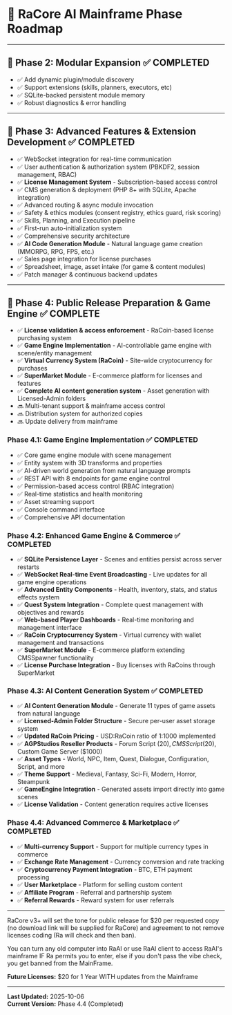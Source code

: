 # 🌟 RaCore AI Mainframe Phase Roadmap

---

## 🧩 **Phase 2: Modular Expansion** ✅ **COMPLETED**
- ✅ Add dynamic plugin/module discovery
- ✅ Support extensions (skills, planners, executors, etc)
- ✅ SQLite-backed persistent module memory
- ✅ Robust diagnostics & error handling

---

## 🎨 **Phase 3: Advanced Features & Extension Development** ✅ **COMPLETED**
- ✅ WebSocket integration for real-time communication
- ✅ User authentication & authorization system (PBKDF2, session management, RBAC)
- ✅ **License Management System** - Subscription-based access control
- ✅ CMS generation & deployment (PHP 8+ with SQLite, Apache integration)
- ✅ Advanced routing & async module invocation
- ✅ Safety & ethics modules (consent registry, ethics guard, risk scoring)
- ✅ Skills, Planning, and Execution pipeline
- ✅ First-run auto-initialization system
- ✅ Comprehensive security architecture
- ✅ **AI Code Generation Module** - Natural language game creation (MMORPG, RPG, FPS, etc.)
- ✅ Sales page integration for license purchases
- ✅ Spreadsheet, image, asset intake (for game & content modules)
- ✅ Patch manager & continuous backend updates

---

## 🚀 **Phase 4: Public Release Preparation & Game Engine** ✅ **COMPLETE**
- ✅ **License validation & access enforcement** - RaCoin-based license purchasing system
- ✅ **Game Engine Implementation** - AI-controllable game engine with scene/entity management
- ✅ **Virtual Currency System (RaCoin)** - Site-wide cryptocurrency for purchases
- ✅ **SuperMarket Module** - E-commerce platform for licenses and features
- ✅ **Complete AI content generation system** - Asset generation with Licensed-Admin folders
- 🔜 Multi-tenant support & mainframe access control
- 🔜 Distribution system for authorized copies
- 🔜 Update delivery from mainframe

### Phase 4.1: Game Engine Implementation ✅ **COMPLETED**
- ✅ Core game engine module with scene management
- ✅ Entity system with 3D transforms and properties
- ✅ AI-driven world generation from natural language prompts
- ✅ REST API with 8 endpoints for game engine control
- ✅ Permission-based access control (RBAC integration)
- ✅ Real-time statistics and health monitoring
- ✅ Asset streaming support
- ✅ Console command interface
- ✅ Comprehensive API documentation

### Phase 4.2: Enhanced Game Engine & Commerce ✅ **COMPLETED**
- ✅ **SQLite Persistence Layer** - Scenes and entities persist across server restarts
- ✅ **WebSocket Real-time Event Broadcasting** - Live updates for all game engine operations
- ✅ **Advanced Entity Components** - Health, inventory, stats, and status effects system
- ✅ **Quest System Integration** - Complete quest management with objectives and rewards
- ✅ **Web-based Player Dashboards** - Real-time monitoring and management interface
- ✅ **RaCoin Cryptocurrency System** - Virtual currency with wallet management and transactions
- ✅ **SuperMarket Module** - E-commerce platform extending CMSSpawner functionality
- ✅ **License Purchase Integration** - Buy licenses with RaCoins through SuperMarket

### Phase 4.3: AI Content Generation System ✅ **COMPLETED**
- ✅ **AI Content Generation Module** - Generate 11 types of game assets from natural language
- ✅ **Licensed-Admin Folder Structure** - Secure per-user asset storage system
- ✅ **Updated RaCoin Pricing** - USD:RaCoin ratio of 1:1000 implemented
- ✅ **AGPStudios Reseller Products** - Forum Script ($20), CMS Script ($20), Custom Game Server ($1000)
- ✅ **Asset Types** - World, NPC, Item, Quest, Dialogue, Configuration, Script, and more
- ✅ **Theme Support** - Medieval, Fantasy, Sci-Fi, Modern, Horror, Steampunk
- ✅ **GameEngine Integration** - Generated assets import directly into game scenes
- ✅ **License Validation** - Content generation requires active licenses

### Phase 4.4: Advanced Commerce & Marketplace ✅ **COMPLETED**
- ✅ **Multi-currency Support** - Support for multiple currency types in commerce
- ✅ **Exchange Rate Management** - Currency conversion and rate tracking
- ✅ **Cryptocurrency Payment Integration** - BTC, ETH payment processing
- ✅ **User Marketplace** - Platform for selling custom content
- ✅ **Affiliate Program** - Referral and partnership system
- ✅ **Referral Rewards** - Reward system for user referrals

---

RaCore v3+ will set the tone for public release for $20 per requested copy (no download link will be supplied for RaCore) and agreement to not remove licenses coding (Ra will check and then ban).

You can turn any old computer into RaAI or use RaAI client to access RaAI's mainframe IF Ra permits you to enter, else if you don't pass the vibe check, you get banned from the MainFrame.

**Future Licenses:** $20 for 1 Year WITH updates from the Mainframe

---

**Last Updated:** 2025-10-06  
**Current Version:** Phase 4.4 (Completed)